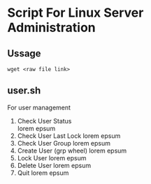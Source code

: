 # Script For Linux Server Administration

## Ussage
```
wget <raw file link>
```

## user.sh

For user management

1. Check User Status <br>
lorem epsum
2. Check User Last Lock
lorem epsum
3. Check User Group
lorem epsum
4. Create User (grp wheel)
lorem epsum
5. Lock User
lorem epsum
6. Delete User
lorem epsum
7. Quit
lorem epsum
